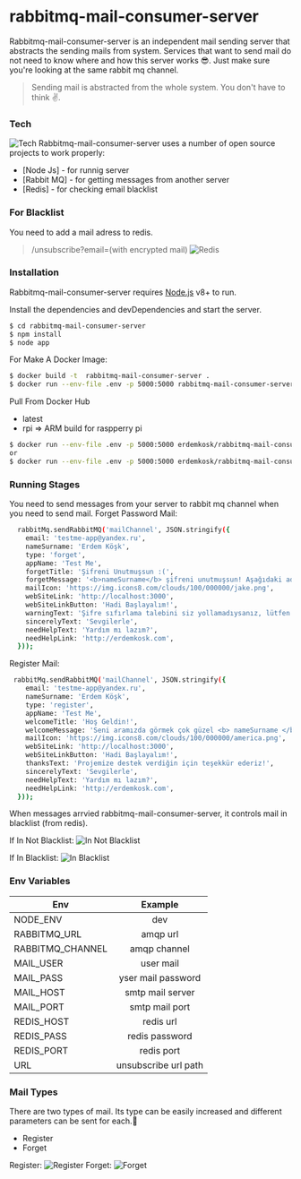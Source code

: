 # rabbitmq-mail-consumer-server

Rabbitmq-mail-consumer-server is an independent mail sending server that abstracts the sending mails from system. Services that want to send mail do not need to know where and how this server works 😎. Just make sure you're looking at the same rabbit mq channel.

> Sending mail is abstracted from the whole system. You don't have to think ✌️.




### Tech
![Tech](https://i.imgur.com/hlDKK7Z.png)
Rabbitmq-mail-consumer-server uses a number of open source projects to work properly:


* [Node Js] - for runnig server
* [Rabbit MQ] - for getting messages from another server
* [Redis] - for checking email blacklist

### For Blacklist
You need to add a mail adress to redis.
> /unsubscribe?email=(with encrypted mail)
![Redis](https://i.imgur.com/saREwA7.png)
### Installation

Rabbitmq-mail-consumer-server requires [Node.js](https://nodejs.org/) v8+ to run.

Install the dependencies and devDependencies and start the server.

```sh
$ cd rabbitmq-mail-consumer-server
$ npm install 
$ node app
```
For Make A Docker Image:

```sh
$ docker build -t  rabbitmq-mail-consumer-server .
$ docker run --env-file .env -p 5000:5000 rabbitmq-mail-consumer-server
```

Pull From Docker Hub

- latest
- rpi => ARM build for raspperry pi

```sh
$ docker run --env-file .env -p 5000:5000 erdemkosk/rabbitmq-mail-consumer-server:latest
or
$ docker run --env-file .env -p 5000:5000 erdemkosk/rabbitmq-mail-consumer-server:rpi
```
### Running Stages
You need to send messages from your server to rabbit mq channel when you need to send mail.
Forget Password Mail:
```sh
  rabbitMq.sendRabbitMQ('mailChannel', JSON.stringify({
    email: 'testme-app@yandex.ru',
    nameSurname: 'Erdem Köşk',
    type: 'forget',
    appName: 'Test Me',
    forgetTitle: 'Şifreni Unutmuşsun :(',
    forgetMessage: '<b>nameSurname</b> şifreni unutmuşsun! Aşağıdaki adımları takip edelim.',
    mailIcon: 'https://img.icons8.com/clouds/100/000000/jake.png',
    webSiteLink: 'http://localhost:3000',
    webSiteLinkButton: 'Hadi Başlayalım!',
    warningText: 'Şifre sıfırlama talebini siz yollamadıysanız, lütfen dikkate almayın !',
    sincerelyText: 'Sevgilerle',
    needHelpText: 'Yardım mı lazım?',
    needHelpLink: 'http://erdemkosk.com',
  }));
```
Register Mail:
```sh
 rabbitMq.sendRabbitMQ('mailChannel', JSON.stringify({
    email: 'testme-app@yandex.ru',
    nameSurname: 'Erdem Köşk',
    type: 'register',
    appName: 'Test Me',
    welcomeTitle: 'Hoş Geldin!',
    welcomeMessage: 'Seni aramızda görmek çok güzel <b> nameSurname </b> ! <br/> İngilizce kelime öğrenmenin en kolay yolu 🤙. Boş zamanlarında senin için oluşturulan rastgele ingilizce kelime testlerini cevapla 🙏 Kendini geliştir!',
    mailIcon: 'https://img.icons8.com/clouds/100/000000/america.png',
    webSiteLink: 'http://localhost:3000',
    webSiteLinkButton: 'Hadi Başlayalım!',
    thanksText: 'Projemize destek verdiğin için teşekkür ederiz!',
    sincerelyText: 'Sevgilerle',
    needHelpText: 'Yardım mı lazım?',
    needHelpLink: 'http://erdemkosk.com',
  }));
```
When messages arrvied rabbitmq-mail-consumer-server, it controls mail in blacklist (from redis).

If In Not Blacklist:
![In Not Blacklist](https://i.imgur.com/2cWUecy.png)

If In Blacklist:
![In Blacklist](https://i.imgur.com/bFe9r4e.png)


### Env Variables

| Env        | Example           
| ------------- |:-------------:
| NODE_ENV      | dev 
| RABBITMQ_URL   | amqp url      
| RABBITMQ_CHANNEL | amqp channel 
| MAIL_USER      | user mail 
| MAIL_PASS   | yser mail password      
| MAIL_HOST | smtp mail server
| MAIL_PORT      | smtp mail port 
| REDIS_HOST   | redis url      
| REDIS_PASS | redis password
| REDIS_PORT | redis port
| URL | unsubscribe url path


### Mail Types

There are two types of mail. Its type can be easily increased and different parameters can be sent for each.🙏

- Register
- Forget

Register:
![Register](https://i.imgur.com/72AEhxE.png)
Forget:
![Forget](https://i.imgur.com/9up6jB3.png)

